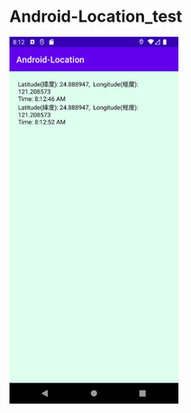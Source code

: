 # Android-Location_test
 

<img src="https://github.com/gemilepus/Android-Location_test/blob/main/Cover.png" width="300" />
